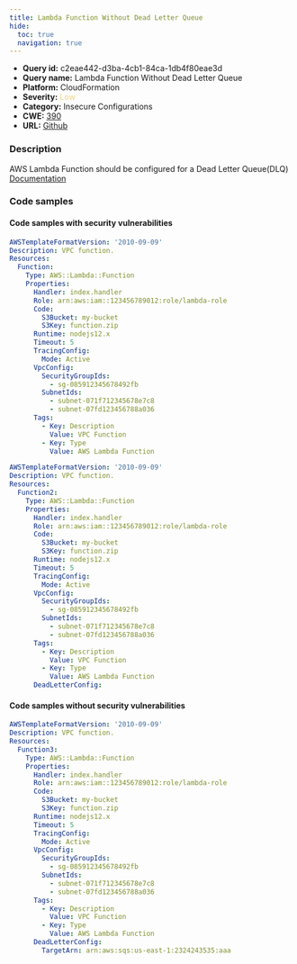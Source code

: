 ```yaml
---
title: Lambda Function Without Dead Letter Queue
hide:
  toc: true
  navigation: true
---
```


<style>
  .highlight .hll {
    background-color: #ff171742;
  }
  .md-content {
    max-width: 1100px;
    margin: 0 auto;
  }
</style>

-   **Query id:** c2eae442-d3ba-4cb1-84ca-1db4f80eae3d
-   **Query name:** Lambda Function Without Dead Letter Queue
-   **Platform:** CloudFormation
-   **Severity:** <span style="color:#edd57e">Low</span>
-   **Category:** Insecure Configurations
-   **CWE:** <a href="https://cwe.mitre.org/data/definitions/390.html" onclick="newWindowOpenerSafe(event, 'https://cwe.mitre.org/data/definitions/390.html')">390</a>
-   **URL:** [Github](https://github.com/Checkmarx/kics/tree/master/assets/queries/cloudFormation/aws/lambda_function_without_dead_letter_queue)

### Description
AWS Lambda Function should be configured for a Dead Letter Queue(DLQ)<br>
[Documentation](https://docs.aws.amazon.com/AWSCloudFormation/latest/UserGuide/aws-resource-lambda-function.html#cfn-lambda-function-deadletterconfig)

### Code samples
#### Code samples with security vulnerabilities
```yaml title="Positive test num. 1 - yaml file" hl_lines="6"
AWSTemplateFormatVersion: '2010-09-09'
Description: VPC function.
Resources:
  Function:
    Type: AWS::Lambda::Function
    Properties:
      Handler: index.handler
      Role: arn:aws:iam::123456789012:role/lambda-role
      Code:
        S3Bucket: my-bucket
        S3Key: function.zip
      Runtime: nodejs12.x
      Timeout: 5
      TracingConfig:
        Mode: Active
      VpcConfig:
        SecurityGroupIds:
          - sg-085912345678492fb
        SubnetIds:
          - subnet-071f712345678e7c8
          - subnet-07fd123456788a036
      Tags:
        - Key: Description
          Value: VPC Function
        - Key: Type
          Value: AWS Lambda Function

```
```yaml title="Positive test num. 2 - yaml file" hl_lines="27 6"
AWSTemplateFormatVersion: '2010-09-09'
Description: VPC function.
Resources:
  Function2:
    Type: AWS::Lambda::Function
    Properties:
      Handler: index.handler
      Role: arn:aws:iam::123456789012:role/lambda-role
      Code:
        S3Bucket: my-bucket
        S3Key: function.zip
      Runtime: nodejs12.x
      Timeout: 5
      TracingConfig:
        Mode: Active
      VpcConfig:
        SecurityGroupIds:
          - sg-085912345678492fb
        SubnetIds:
          - subnet-071f712345678e7c8
          - subnet-07fd123456788a036
      Tags:
        - Key: Description
          Value: VPC Function
        - Key: Type
          Value: AWS Lambda Function
      DeadLetterConfig:

```


#### Code samples without security vulnerabilities
```yaml title="Negative test num. 1 - yaml file"
AWSTemplateFormatVersion: '2010-09-09'
Description: VPC function.
Resources:
  Function3:
    Type: AWS::Lambda::Function
    Properties:
      Handler: index.handler
      Role: arn:aws:iam::123456789012:role/lambda-role
      Code:
        S3Bucket: my-bucket
        S3Key: function.zip
      Runtime: nodejs12.x
      Timeout: 5
      TracingConfig:
        Mode: Active
      VpcConfig:
        SecurityGroupIds:
          - sg-085912345678492fb
        SubnetIds:
          - subnet-071f712345678e7c8
          - subnet-07fd123456788a036
      Tags:
        - Key: Description
          Value: VPC Function
        - Key: Type
          Value: AWS Lambda Function
      DeadLetterConfig:
        TargetArn: arn:aws:sqs:us-east-1:2324243535:aaa

```
